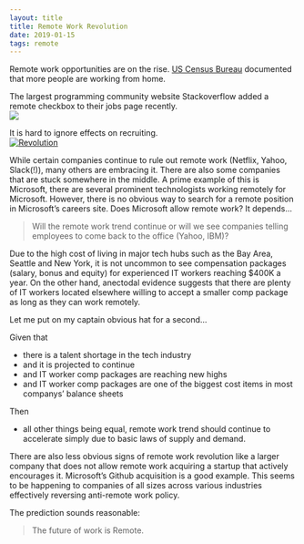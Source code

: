 ```yaml
---
layout: title
title: Remote Work Revolution
date: 2019-01-15
tags: remote 
---
```

Remote work opportunities are on the rise. [US Census Bureau](https://www.census.gov/library/visualizations/2013/comm/home_based_workers.html) documented that more people are working from home.

The largest programming community website Stackoverflow added a remote checkbox to their jobs page recently.  
[![](/images/stackoverflow.png)]()

It is hard to ignore effects on recruiting.  
[![](/images/revolution_small.png "Revolution")](https://asunar.github.io/images/revolution_small.png)

While certain companies continue to rule out remote work (Netflix, Yahoo, Slack(!)), many others are embracing it. There are also some companies that are stuck somewhere in the middle. A prime example of this is Microsoft, there are several prominent technologists working remotely for Microsoft. However, there is no obvious way to search for a remote position in Microsoft’s careers site. Does Microsoft allow remote work? It depends…

> Will the remote work trend continue or will we see companies telling employees to come back to the office (Yahoo, IBM)?

Due to the high cost of living in major tech hubs such as the Bay Area, Seattle and New York, it is not uncommon to see compensation packages (salary, bonus and equity) for experienced IT workers reaching $400K a year. On the other hand, anectodal evidence suggests that there are plenty of IT workers located elsewhere willing to accept a smaller comp package as long as they can work remotely.

Let me put on my captain obvious hat for a second…

Given that

*   there is a talent shortage in the tech industry
*   and it is projected to continue
*   and IT worker comp packages are reaching new highs
*   and IT worker comp packages are one of the biggest cost items in most companys’ balance sheets

Then

*   all other things being equal, remote work trend should continue to accelerate simply due to basic laws of supply and demand.

There are also less obvious signs of remote work revolution like a larger company that does not allow remote work acquiring a startup that actively encourages it. Microsoft’s Github acquisition is a good example. This seems to be happening to companies of all sizes across various industries effectively reversing anti-remote work policy.

The prediction sounds reasonable:

> The future of work is Remote.